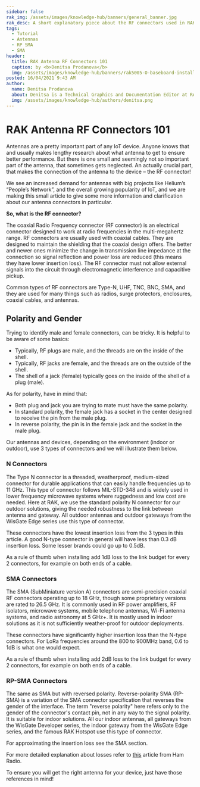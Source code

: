 ```yaml
---
sidebar: false
rak_img: /assets/images/knowledge-hub/banners/general_banner.jpg
rak_desc: A short explanatory piece about the RF connectors used in RAK's devices. Have a look and use it as a reference when making decisions about your antenna choice.
tags:
  - Tutorial
  - Antennas
  - RP SMA
  - SMA
header:
  title: RAK Antenna RF Connectors 101
  caption: by <b>Denitsa Prodanova</b>
  img: /assets/images/knowledge-hub/banners/rak5005-O-baseboard-installation-guide.jpg
posted: 16/04/2021 9:43 AM
author:
  name: Denitsa Prodanova
  about: Denitsa is a Technical Graphics and Documentation Editor at RAKwireless. She is passionate about the arts and believes technology and art go hand in hand.
  img: /assets/images/knowledge-hub/authors/denitsa.png
---
```


# RAK Antenna RF Connectors 101

Antennas are a pretty important part of any IoT device. Anyone knows that and usually makes lengthy research about what antenna to get to ensure better performance. But there is one small and seemingly not so important part of the antenna, that sometimes gets neglected. An actually crucial part, that makes the connection of the antenna to the device – the RF connector!

We see an increased demand for antennas with big projects like Helium’s “People’s Network”, and the overall growing popularity of IoT, and we are making this small article to give some more information and clarification about our antenna connectors in particular.

**So, what is the RF connector?**

The coaxial Radio Frequency connector (RF connector) is an electrical connector designed to work at radio frequencies in the multi-megahertz range. RF connectors are usually used with coaxial cables. They are designed to maintain the shielding that the coaxial design offers. The better and newer ones minimize the change in transmission line impedance at the connection so signal reflection and power loss are reduced (this means they have lower insertion loss). The RF connector must not allow external signals into the circuit through electromagnetic interference and capacitive pickup.

Common types of RF connectors are Type-N, UHF, TNC, BNC, SMA, and they are used for many things such as radios, surge protectors, enclosures, coaxial cables, and antennas.


## Polarity and Gender

Trying to identify male and female connectors, can be tricky. It is helpful to be aware of some basics:
- Typically, RF plugs are male, and the threads are on the inside of the shell.
- Typically, RF jacks are female, and the threads are on the outside of the shell.
- The shell of a jack (female) typically goes on the inside of the shell of a plug (male).

As for polarity, have in mind that:

- Both plug and jack you are trying to mate must have the same polarity.
- In standard polarity, the female jack has a socket in the center designed to receive the pin from the male plug.
- In reverse polarity, the pin is in the female jack and the socket in the male plug.

Our antennas and devices, depending on the environment (indoor or outdoor), use 3 types of connectors and we will illustrate them below.


### N Connectors

The Type N connector is a threaded, weatherproof, medium-sized connector for durable applications that can easily handle frequencies up to 11 GHz. This type of connector follows MIL-STD-348 and is widely used in lower frequency microwave systems where ruggedness and low cost are needed. Here at RAK, we use the standard polarity N connector for our outdoor solutions, giving the needed robustness to the link between antenna and gateway. All outdoor antennas and outdoor gateways from the WisGate Edge series use this type of connector.

<rk-img
  src="/assets/images/knowledge-hub/tutorials/rak-rf-connectors/ntype.png"
  width="60%"
  caption="N-Type Connectors"
/>

These connectors have the lowest insertion loss from the 3 types in this article. A good N-type connector in general will have less than 0.3 dB insertion loss. Some lesser brands could go up to 0.5dB.

As a rule of thumb when installing add 1dB loss to the link budget for every 2 connectors, for example on both ends of a cable.


### SMA Connectors

The SMA (SubMiniature version A) connectors are semi-precision coaxial RF connectors operating up to 18 GHz, though some proprietary versions are rated to 26.5 GHz. It is commonly used in RF power amplifiers, RF isolators, microwave systems, mobile telephone antennas, Wi-Fi antenna systems, and radio astronomy at 5 GHz+. It is mostly used in indoor solutions as it is not sufficiently weather-proof for outdoor deployments.

<rk-img
  src="/assets/images/knowledge-hub/tutorials/rak-rf-connectors/sma.png"
  width="70%"
  caption="SMA Connectors"
/>

These connectors have significantly higher insertion loss than the N-type connectors. For LoRa frequencies around the 800 to 900MHz band, 0.6 to 1dB is what one would expect.

As a rule of thumb when installing add 2dB loss to the link budget for every 2 connectors, for example on both ends of a cable.



### RP-SMA Connectors

The same as SMA but with reversed polarity. Reverse-polarity SMA (RP-SMA) is a variation of the SMA connector specification that reverses the gender of the interface. The term "reverse polarity" here refers only to the gender of the connector's contact pin, not in any way to the signal polarity. It is suitable for indoor solutions. All our indoor antennas, all gateways from the WisGate Developer series, the indoor gateway from the WisGate Edge series, and the famous RAK Hotspot use this type of connector.

<rk-img
  src="/assets/images/knowledge-hub/tutorials/rak-rf-connectors/rpsma.png"
  width="70%"
  caption="RP-SMA Connectors"
/>

For approximating the insertion loss see the SMA section.

For more detailed explanation about losses refer to [this](https://www.hamradio.me/connectors/uhf-connector-test-results.html?fbclid=IwAR0VV-TMbFf0NLpzMBGqLdtIv8oYPKSeJYVhBZ7hqUCzrd12cCep1gzb4uE) article from Ham Radio.

To ensure you will get the right antenna for your device, just have those references in mind!

<rk-author />